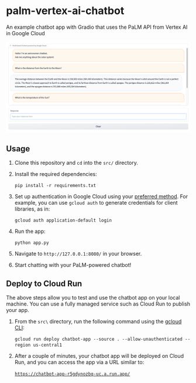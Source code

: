 # palm-vertex-ai-chatbot

An example chatbot app with Gradio that uses the PaLM API from Vertex AI in
Google Cloud

![Chatbot app powered by the PaLM API in Google Cloud](images/chatbot.png)

## Usage

1. Clone this repository and `cd` into the `src/` directory.

2. Install the required dependencies:

   ```
   pip install -r requirements.txt
   ```

3. Set up authentication in Google Cloud using your
   [preferred method](https://googleapis.dev/python/google-api-core/latest/auth.html).
   For example, you can use `gcloud auth` to generate credentials for client
   libraries, as in:

   ```
   gcloud auth application-default login
   ```

4. Run the app:

   ```
   python app.py
   ```

5. Navigate to `http://127.0.0.1:8080/` in your browser.

6. Start chatting with your PaLM-powered chatbot!

## Deploy to Cloud Run

The above steps allow you to test and use the chatbot app on your local machine.
You can use a fully managed service such as Cloud Run to publish your app.

1. From the `src\` directory, run the following command using the
   [gcloud CLI](https://cloud.google.com/sdk/gcloud):

   ```
   gcloud run deploy chatbot-app --source . --allow-unauthenticated --region us-central1
   ```

2. After a couple of minutes, your chatbot app will be deployed on Cloud Run,
   and you can access the app via a URL similar to:

   [`https://chatbot-app-r5gdynozbq-uc.a.run.app/`](https://chatbot-app-r5gdynozbq-uc.a.run.app/)
